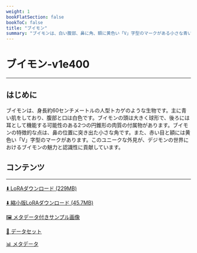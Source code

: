 ```yaml
---
weight: 1
bookFlatSection: false
bookToC: false
title: "ブイモン"
summary: "ブイモンは、白い腹部、鼻に角、額に黄色い「V」字型のマークがある小さな青いドラゴン型デジモンです。"
---
```


<!--markdownlint-disable MD025 MD033 -->

# ブイモン-v1e400

---

## はじめに

ブイモンは、身長約60センチメートルの人型トカゲのような生物です。主に青い肌をしており、腹部と口は白色です。ブイモンの頭は大きく球形で、後ろには耳として機能する可能性のある2つの円錐形の肉質の付属物があります。ブイモンの特徴的な点は、鼻の位置に突き出た小さな角です。また、赤い目と額には黄色い「V」字型のマークがあります。このユニークな外見が、デジモンの世界におけるブイモンの魅力と認識性に貢献しています。

## コンテンツ

---

[⬇️ LoRAダウンロード (229MB)](https://huggingface.co/k4d3/yiff_toolkit/resolve/main/ponyxl_loras/veemon-v1e400.safetensors?download=true)

[⬇️ 縮小版LoRAダウンロード (45.7MB)](https://huggingface.co/k4d3/yiff_toolkit/resolve/main/ponyxl_loras_shrunk_2/veemon-v1e400_frockpt1_th-3.55.safetensors?download=true)

[🖼️ メタデータ付きサンプル画像](https://huggingface.co/k4d3/yiff_toolkit/tree/main/static/{})

[📐 データセット](https://huggingface.co/datasets/k4d3/furry/tree/main/veemon)

[📊 メタデータ](https://huggingface.co/k4d3/yiff_toolkit/raw/main/ponyxl_loras/veemon-v1e400.json)
